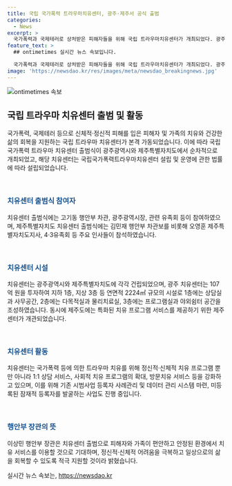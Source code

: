```yaml
---
title: 국립 국가폭력 트라우마치유센터, 광주·제주서 공식 출범
categories:
  - News
excerpt: >
  국가폭력과 국제테러로 상처받은 피해자들을 위해 국립 트라우마치유센터가 개최되었다. 광주와 제주에서 출범식을 갖고, 1:1 상담 서비스와 치유 프로그램을 제공하며 정신적, 신체적 회복을 지원할 예정이다. 센터는 광주와 제주에 위치하며, 건립비용으로 107억 원을 투자했다. 이에 대한 안내와 문의는 행정안전부 사회통합지원과로 하며, 출처표시 조건하에 무료로 이용 가능하다.
feature_text: >
  ## ontimetimes 실시간 뉴스 속보입니다.

  국가폭력과 국제테러로 상처받은 피해자들을 위해 국립 트라우마치유센터가 개최되었다. 광주와 제주에서 출범식을 갖고, 1:1 상담 서비스와 치유 프로그램을 제공하며 정신적, 신체적 회복을 지원할 예정이다. 센터는 광주와 제주에 위치하며, 건립비용으로 107억 원을 투자했다. 이에 대한 안내와 문의는 행정안전부 사회통합지원과로 하며, 출처표시 조건하에 무료로 이용 가능하다.
image: 'https://newsdao.kr/res/images/meta/newsdao_breakingnews.jpg'
---
```


<p><img src="https://newsdao.kr/res/images/meta/newsdao_breakingnews.jpg" alt="ontimetimes 속보" /></p>

<h2 data-ke-size="size26">국립 트라우마 치유센터 출범 및 활동</h2>

<p>국가폭력, 국제테러 등으로 신체적·정신적 피해를 입은 피해자 및 가족의 치유와 건강한 삶의 회복을 지원하는 국립 트라우마 치유센터가 본격 가동되었습니다. 이에 따라 국립 국가폭력 트라우마 치유센터 출범식이 광주광역시와 제주특별자치도에서 순차적으로 개최되었고, 해당 치유센터는 국립국가폭력트라우마치유센터 설립 및 운영에 관한 법률에 따라 설립되었습니다.</p>

<p data-ke-size="size16">&nbsp;</p>

<h3><b><span style="color: #1a5490;">치유센터 출범식 참여자</b></span></h3>

<p>치유센터 출범식에는 고기동 행안부 차관, 광주광역시장, 관련 유족회 등이 참여하였으며, 제주특별자치도 치유센터 출범식에는 김민재 행안부 차관보를 비롯해 오영훈 제주특별자치도지사, 4·3유족회 등 주요 인사들이 참석하였습니다.</p>

<p data-ke-size="size16">&nbsp;</p>

<h3><b><span style="color: #1a5490;">치유센터 시설</b></span></h3>

<p>치유센터는 광주광역시와 제주특별자치도에 각각 건립되었으며, 광주 치유센터는 107억 원을 투자하여 지하 1층, 지상 3층 등 연면적 2224㎡ 규모의 시설로 1층에는 상담실과 사무공간, 2층에는 다목적실과 물리치료실, 3층에는 프로그램실과 야외쉼터 공간을 조성하였습니다. 동시에 제주도에는 특화된 치유 프로그램 서비스를 제공하기 위한 제주센터가 개관되었습니다.</p>

<p data-ke-size="size16">&nbsp;</p>

<h3><b><span style="color: #1a5490;">치유센터 활동</b></span></h3>

<p>치유센터는 국가폭력 등에 의한 트라우마 치유를 위해 정신적·신체적 치유 프로그램 뿐만 아니라 1:1 상담 서비스, 사회적 치유 프로그램의 확대, 방문치유 서비스 등을 강화하고 있으며, 이를 위해 기존 시범사업 등록자 사례관리 및 데이터 관리 시스템 마련, 미등록된 잠재적 등록자를 발굴하는 사업도 진행 중입니다.</p>

<p data-ke-size="size16">&nbsp;</p>

<h3><b><span style="color: #1a5490;">행안부 장관의 뜻</b></span></h3>

<p>이상민 행안부 장관은 치유센터 출범으로 피해자와 가족이 편안하고 안정된 환경에서 치유 서비스를 이용할 것으로 기대하며, 정신적·신체적 어려움을 극복하고 일상으로의 삶을 회복할 수 있도록 적극 지원할 것이라 밝혔습니다. </p>
실시간 뉴스 속보는, <a href="https://newsdao.kr" rel="dofollow">https://newsdao.kr</a>


